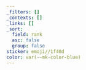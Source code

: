```yaml
---
_filters: []
_contexts: []
_links: []
_sort:
  field: rank
  asc: false
  group: false
sticker: emoji//1f40d
color: var(--mk-color-blue)
---
```

